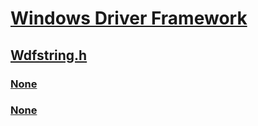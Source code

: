# [Windows Driver Framework](../_wdf/index.md)
## [Wdfstring.h](index.md)
### [None](../wdfstring/nf-wdfstring-wdfstringcreate.md)
### [None](../wdfstring/nf-wdfstring-wdfstringgetunicodestring.md)
